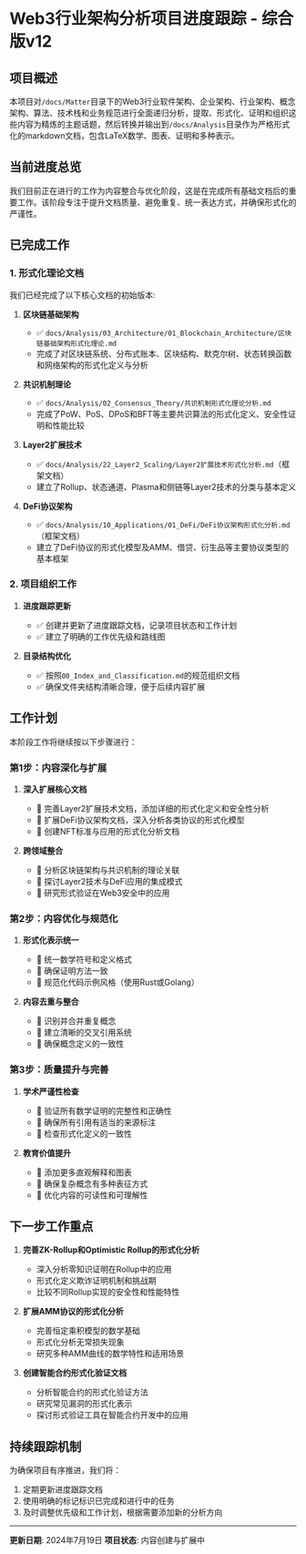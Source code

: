 # Web3行业架构分析项目进度跟踪 - 综合版v12

## 项目概述

本项目对`/docs/Matter`目录下的Web3行业软件架构、企业架构、行业架构、概念架构、算法、技术栈和业务规范进行全面递归分析，提取、形式化、证明和组织这些内容为精炼的主题话题，然后转换并输出到`/docs/Analysis`目录作为严格形式化的markdown文档，包含LaTeX数学、图表、证明和多种表示。

## 当前进度总览

我们目前正在进行的工作为内容整合与优化阶段，这是在完成所有基础文档后的重要工作。该阶段专注于提升文档质量、避免重复、统一表达方式，并确保形式化的严谨性。

## 已完成工作

### 1. 形式化理论文档

我们已经完成了以下核心文档的初始版本:

1. **区块链基础架构**
   - ✅ `docs/Analysis/03_Architecture/01_Blockchain_Architecture/区块链基础架构形式化理论.md`
   - 完成了对区块链系统、分布式账本、区块结构、默克尔树、状态转换函数和网络架构的形式化定义与分析

2. **共识机制理论**
   - ✅ `docs/Analysis/02_Consensus_Theory/共识机制形式化理论分析.md`
   - 完成了PoW、PoS、DPoS和BFT等主要共识算法的形式化定义、安全性证明和性能比较

3. **Layer2扩展技术**
   - ✅ `docs/Analysis/22_Layer2_Scaling/Layer2扩展技术形式化分析.md`（框架文档）
   - 建立了Rollup、状态通道、Plasma和侧链等Layer2技术的分类与基本定义

4. **DeFi协议架构**
   - ✅ `docs/Analysis/10_Applications/01_DeFi/DeFi协议架构形式化分析.md`（框架文档）
   - 建立了DeFi协议的形式化模型及AMM、借贷、衍生品等主要协议类型的基本框架

### 2. 项目组织工作

1. **进度跟踪更新**
   - ✅ 创建并更新了进度跟踪文档，记录项目状态和工作计划
   - ✅ 建立了明确的工作优先级和路线图

2. **目录结构优化**
   - ✅ 按照`00_Index_and_Classification.md`的规范组织文档
   - ✅ 确保文件夹结构清晰合理，便于后续内容扩展

## 工作计划

本阶段工作将继续按以下步骤进行：

### 第1步：内容深化与扩展

1. **深入扩展核心文档**
   - 🔄 完善Layer2扩展技术文档，添加详细的形式化定义和安全性分析
   - 🔄 扩展DeFi协议架构文档，深入分析各类协议的形式化模型
   - 🔄 创建NFT标准与应用的形式化分析文档

2. **跨领域整合**
   - 🔄 分析区块链架构与共识机制的理论关联
   - 🔄 探讨Layer2技术与DeFi应用的集成模式
   - 🔄 研究形式验证在Web3安全中的应用

### 第2步：内容优化与规范化

1. **形式化表示统一**
   - 🔄 统一数学符号和定义格式
   - 🔄 确保证明方法一致
   - 🔄 规范化代码示例风格（使用Rust或Golang）

2. **内容去重与整合**
   - 🔄 识别并合并重复概念
   - 🔄 建立清晰的交叉引用系统
   - 🔄 确保概念定义的一致性

### 第3步：质量提升与完善

1. **学术严谨性检查**
   - 🔄 验证所有数学证明的完整性和正确性
   - 🔄 确保所有引用有适当的来源标注
   - 🔄 检查形式化定义的一致性

2. **教育价值提升**
   - 🔄 添加更多直观解释和图表
   - 🔄 确保复杂概念有多种表征方式
   - 🔄 优化内容的可读性和可理解性

## 下一步工作重点

1. **完善ZK-Rollup和Optimistic Rollup的形式化分析**
   - 深入分析零知识证明在Rollup中的应用
   - 形式化定义欺诈证明机制和挑战期
   - 比较不同Rollup实现的安全性和性能特性

2. **扩展AMM协议的形式化分析**
   - 完善恒定乘积模型的数学基础
   - 形式化分析无常损失现象
   - 研究多种AMM曲线的数学特性和适用场景

3. **创建智能合约形式化验证文档**
   - 分析智能合约的形式化验证方法
   - 研究常见漏洞的形式化表示
   - 探讨形式验证工具在智能合约开发中的应用

## 持续跟踪机制

为确保项目有序推进，我们将：

1. 定期更新进度跟踪文档
2. 使用明确的标记标识已完成和进行中的任务
3. 及时调整优先级和工作计划，根据需要添加新的分析方向

---

**更新日期**: 2024年7月19日
**项目状态**: 内容创建与扩展中

